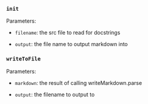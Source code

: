 ### `init`

Parameters:

- `filename`: the src file to read for docstrings

- `output`: the file name to output markdown into

### `writeToFile`

Parameters:

- `markdown`: the result of calling writeMarkdown.parse

- `output`: the filename to output to
